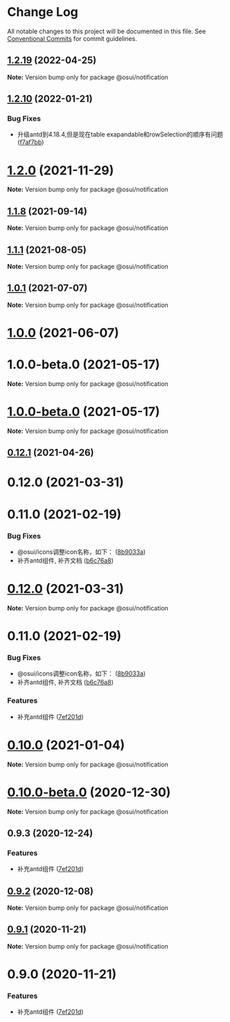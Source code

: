 # Change Log

All notable changes to this project will be documented in this file.
See [Conventional Commits](https://conventionalcommits.org) for commit guidelines.

## [1.2.19](https://gitee.com/gitee-fe/osui/tree/master/compare/v1.2.28...v1.2.19) (2022-04-25)

**Note:** Version bump only for package @osui/notification





## [1.2.10](https://gitee.com/gitee-fe/osui/tree/master/compare/v1.2.9...v1.2.10) (2022-01-21)


### Bug Fixes

* 升级antd到4.18.4,但是现在table exapandable和rowSelection的顺序有问题 ([f7af7bb](https://gitee.com/gitee-fe/osui/tree/master/commits/f7af7bbad5ed53099f4cc4c97c5852e631846616))





# [1.2.0](https://gitee.com/gitee-fe/osui/tree/master/compare/v1.1.23...v1.2.0) (2021-11-29)

**Note:** Version bump only for package @osui/notification





## [1.1.8](https://gitee.com/gitee-fe/osui/tree/master/compare/v1.1.7...v1.1.8) (2021-09-14)

**Note:** Version bump only for package @osui/notification





## [1.1.1](https://gitee.com/gitee-fe/osui/tree/master/compare/v1.0.0-beta.1...v1.1.1) (2021-08-05)

**Note:** Version bump only for package @osui/notification





## [1.0.1](https://gitee.com/gitee-fe/osui/tree/master/compare/@osui/notification@1.0.0...@osui/notification@1.0.1) (2021-07-07)

**Note:** Version bump only for package @osui/notification





# [1.0.0](https://gitee.com/gitee-fe/osui/tree/master/compare/@osui/notification@0.12.1...@osui/notification@1.0.0) (2021-06-07)



# 1.0.0-beta.0 (2021-05-17)

**Note:** Version bump only for package @osui/notification





# [1.0.0-beta.0](https://gitee.com/gitee-fe/osui/tree/master/compare/v0.12.1...v1.0.0-beta.0) (2021-05-17)

**Note:** Version bump only for package @osui/notification





## [0.12.1](https://gitee.com/gitee-fe/osui/tree/master/compare/@osui/notification@0.10.0...@osui/notification@0.12.1) (2021-04-26)



# 0.12.0 (2021-03-31)



# 0.11.0 (2021-02-19)


### Bug Fixes

* @osui/icons调整icon名称，如下： ([8b9033a](https://gitee.com/gitee-fe/osui/tree/master/commits/8b9033af14f14ebae853692523739ca22c64123a))
* 补齐antd组件, 补齐文档 ([b6c76a8](https://gitee.com/gitee-fe/osui/tree/master/commits/b6c76a864b121479e151a97e926546f3370d0aed))





# [0.12.0](https://gitee.com/gitee-fe/osui/tree/master/compare/v0.11.0...v0.12.0) (2021-03-31)

**Note:** Version bump only for package @osui/notification





# 0.11.0 (2021-02-19)


### Bug Fixes

* @osui/icons调整icon名称，如下： ([8b9033a](https://gitee.com/gitee-fe/osui/tree/master/commits/8b9033af14f14ebae853692523739ca22c64123a))
* 补齐antd组件, 补齐文档 ([b6c76a8](https://gitee.com/gitee-fe/osui/tree/master/commits/b6c76a864b121479e151a97e926546f3370d0aed))


### Features

* 补充antd组件 ([7ef201d](https://gitee.com/gitee-fe/osui/tree/master/commits/7ef201df7efb9b3bbc0597fac45962c49c13533c))





# [0.10.0](https://gitee.com/gitee-fe/osui/tree/master/compare/@osui/notification@0.10.0-beta.0...@osui/notification@0.10.0) (2021-01-04)

**Note:** Version bump only for package @osui/notification





# [0.10.0-beta.0](https://gitee.com/gitee-fe/osui/tree/master/compare/@osui/notification@0.9.3...@osui/notification@0.10.0-beta.0) (2020-12-30)

**Note:** Version bump only for package @osui/notification





## 0.9.3 (2020-12-24)


### Features

* 补充antd组件 ([7ef201d](https://gitee.com/gitee-fe/osui/tree/master/commits/7ef201df7efb9b3bbc0597fac45962c49c13533c))





## [0.9.2](https://gitee.com/gitee-fe/osui/tree/master/compare/@osui/notification@0.9.1...@osui/notification@0.9.2) (2020-12-08)

**Note:** Version bump only for package @osui/notification





## [0.9.1](https://gitee.com/gitee-fe/osui/tree/master/compare/@osui/notification@0.9.0...@osui/notification@0.9.1) (2020-11-21)

**Note:** Version bump only for package @osui/notification





# 0.9.0 (2020-11-21)


### Features

* 补充antd组件 ([7ef201d](https://gitee.com/gitee-fe/osui/tree/master/commits/7ef201df7efb9b3bbc0597fac45962c49c13533c))
